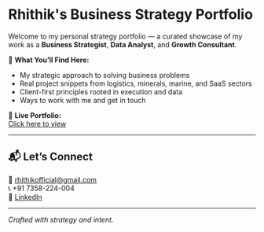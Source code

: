 # Rhithik's Business Strategy Portfolio

Welcome to my personal strategy portfolio — a curated showcase of my work as a **Business Strategist**, **Data Analyst**, and **Growth Consultant**.

🚀 **What You’ll Find Here:**
- My strategic approach to solving business problems
- Real project snippets from logistics, minerals, marine, and SaaS sectors
- Client-first principles rooted in execution and data
- Ways to work with me and get in touch

🔗 **Live Portfolio:**  
[Click here to view](https://<rhithikr>.github.io/rhithik-portfolio/)

---

## 📬 Let’s Connect  
📧 rhithikofficial@gmail.com  
📞 +91 7358-224-004  
🔗 [LinkedIn](https://linkedin.com/in/rhithik)

---
*Crafted with strategy and intent.*
